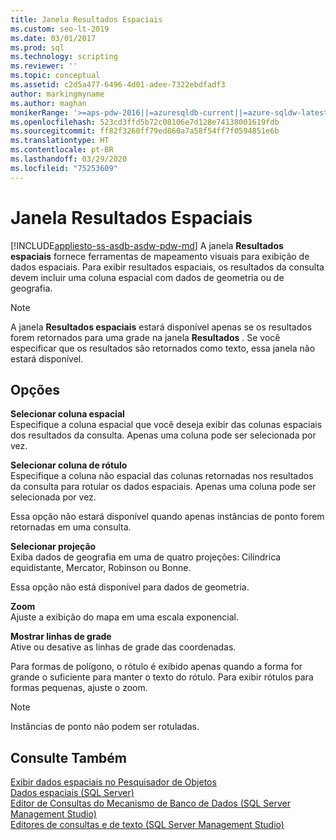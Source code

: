 ```yaml
---
title: Janela Resultados Espaciais
ms.custom: seo-lt-2019
ms.date: 03/01/2017
ms.prod: sql
ms.technology: scripting
ms.reviewer: ''
ms.topic: conceptual
ms.assetid: c2d5a477-6496-4d01-adee-7322ebdfadf3
author: markingmyname
ms.author: maghan
monikerRange: '>=aps-pdw-2016||=azuresqldb-current||=azure-sqldw-latest||>=sql-server-2016||=sqlallproducts-allversions||>=sql-server-linux-2017||=azuresqldb-mi-current'
ms.openlocfilehash: 523cd3ffd5b72c08106e7d128e74138001619fdb
ms.sourcegitcommit: ff82f3260ff79ed860a7a58f54ff7f0594851e6b
ms.translationtype: HT
ms.contentlocale: pt-BR
ms.lasthandoff: 03/29/2020
ms.locfileid: "75253609"
---
```

# <a name="spatial-results-window"></a>Janela Resultados Espaciais
[!INCLUDE[appliesto-ss-asdb-asdw-pdw-md](../../includes/appliesto-ss-asdb-asdw-pdw-md.md)]
  A janela **Resultados espaciais** fornece ferramentas de mapeamento visuais para exibição de dados espaciais. Para exibir resultados espaciais, os resultados da consulta devem incluir uma coluna espacial com dados de geometria ou de geografia.  
  
> [!NOTE]  
>  A janela **Resultados espaciais** estará disponível apenas se os resultados forem retornados para uma grade na janela **Resultados** . Se você especificar que os resultados são retornados como texto, essa janela não estará disponível.  
  
## <a name="options"></a>Opções  
 **Selecionar coluna espacial**  
 Especifique a coluna espacial que você deseja exibir das colunas espaciais dos resultados da consulta. Apenas uma coluna pode ser selecionada por vez.  
  
 **Selecionar coluna de rótulo**  
 Especifique a coluna não espacial das colunas retornadas nos resultados da consulta para rotular os dados espaciais. Apenas uma coluna pode ser selecionada por vez.  
  
 Essa opção não estará disponível quando apenas instâncias de ponto forem retornadas em uma consulta.  
  
 **Selecionar projeção**  
 Exiba dados de geografia em uma de quatro projeções: Cilíndrica equidistante, Mercator, Robinson ou Bonne.  
  
 Essa opção não está disponível para dados de geometria.  
  
 **Zoom**  
 Ajuste a exibição do mapa em uma escala exponencial.  
  
 **Mostrar linhas de grade**  
 Ative ou desative as linhas de grade das coordenadas.  
  
 Para formas de polígono, o rótulo é exibido apenas quando a forma for grande o suficiente para manter o texto do rótulo. Para exibir rótulos para formas pequenas, ajuste o zoom.  
  
> [!NOTE]  
>  Instâncias de ponto não podem ser rotuladas.  
  
## <a name="see-also"></a>Consulte Também  
 [Exibir dados espaciais no Pesquisador de Objetos](../../relational-databases/scripting/view-spatial-data-in-object-explorer.md)   
 [Dados espaciais &#40;SQL Server&#41;](../../relational-databases/spatial/spatial-data-sql-server.md)   
 [Editor de Consultas do Mecanismo de Banco de Dados &#40;SQL Server Management Studio&#41;](../../relational-databases/scripting/database-engine-query-editor-sql-server-management-studio.md)   
 [Editores de consultas e de texto &#40;SQL Server Management Studio&#41;](../../relational-databases/scripting/query-and-text-editors-sql-server-management-studio.md)  
  
  

